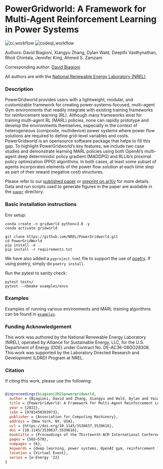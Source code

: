 # PowerGridworld:  A Framework for Multi-Agent Reinforcement Learning in Power Systems

![ci_workflow](https://github.com/NREL/PowerGridworld/actions/workflows/main.yml/badge.svg)
![codeql_workflow](https://github.com/NREL/PowerGridworld/actions/workflows/codeql-analysis.yml/badge.svg)

Authors:  David Biagioni, Xiangyu Zhang, Dylan Wald, Deepthi Vaidhynathan, 
Rhoit Chintala, Jennifer King, Ahmed S. Zamzam

Corresponding author:  [David Biagioni](https://github.com/davebiagioni)

All authors are with the [National Renewable Energy Laboratory (NREL)](https://www.nrel.gov).

### Description

PowerGridworld provides users with a lightweight, modular, and customizable
framework for creating power-systems-focused, multi-agent Gym
environments that readily integrate with existing training frameworks for reinforcement learning (RL). Although many frameworks exist for training multi-agent RL (MARL) policies, none can rapidly prototype and develop the environments themselves,
especially in the context of heterogeneous (composite, multidevice) power systems where power flow solutions are required to
define grid-level variables and costs. PowerGridworld is an opensource software package that helps to fill this gap. To highlight
PowerGridworld’s key features, we include two case studies
and demonstrate learning MARL policies using both OpenAI’s
multi-agent deep deterministic policy gradient (MADDPG) and
RLLib’s proximal policy optimization (PPO) algorithms. In both
cases, at least some subset of agents incorporates elements of the
power flow solution at each time step as part of their reward
(negative cost) structures.

Please refer to our [published paper](https://dl.acm.org/doi/abs/10.1145/3538637.3539616) or [preprint on arXiv](https://arxiv.org/abs/2111.05969) for 
more details.  Data and run scripts used to generate figures in the paper
are available in the [`paper`](./paper) directory.

### Basic installation instructions

Env setup:

```
conda create -n gridworld python=3.8 -y
conda activate gridworld

git clone https://github.com/NREL/PowerGridworld.git
cd PowerGridWorld
pip install -e .
pip install -r requirements.txt
```

We have also added a `pyproject.toml` file to support the use of [poetry](https://python-poetry.org/docs/).  If using poetry, simply do `poetry install`.

Run the pytest to sanity check:

```
pytest tests/
pytest --nbmake examples/envs
```

### Examples

Examples of running various environments and MARL training algorithms can be found in [`examples`](./examples).


### Funding Acknowledgement

This work was authored by the National Renewable Energy Laboratory (NREL), 
operated by Alliance for Sustainable Energy, LLC, for the U.S. Department of 
Energy (DOE) under Contract No. DE-AC36-08GO28308. This work was supported by 
the Laboratory Directed Research and Development (LDRD) Program at NREL.

### Citation

If citing this work, please use the following:

```bibtex

@inproceedings{biagioni2021powergridworld,
  author = {Biagioni, David and Zhang, Xiangyu and Wald, Dylan and Vaidhynathan, Deepthi and Chintala, Rohit and King, Jennifer and Zamzam, Ahmed S.},
  title = {PowerGridworld: A Framework for Multi-Agent Reinforcement Learning in Power Systems},
  year = {2022},
  isbn = {9781450393973},
  publisher = {Association for Computing Machinery},
  address = {New York, NY, USA},
  url = {https://doi.org/10.1145/3538637.3539616},
  doi = {10.1145/3538637.3539616},
  booktitle = {Proceedings of the Thirteenth ACM International Conference on Future Energy Systems},
  pages = {565–570},
  numpages = {6},
  keywords = {deep learning, power systems, OpenAI gym, reinforcement learning, multi-agent systems},
  location = {Virtual Event},
  series = {e-Energy '22}
}
```

